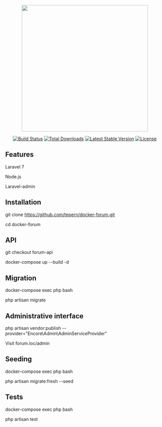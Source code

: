<p align="center"><a href="https://laravel.com" target="_blank"><img src="https://raw.githubusercontent.com/laravel/art/master/logo-lockup/5%20SVG/2%20CMYK/1%20Full%20Color/laravel-logolockup-cmyk-red.svg" width="400"></a></p>

<p align="center">
<a href="https://travis-ci.org/laravel/framework"><img src="https://travis-ci.org/laravel/framework.svg" alt="Build Status"></a>
<a href="https://packagist.org/packages/laravel/framework"><img src="https://poser.pugx.org/laravel/framework/d/total.svg" alt="Total Downloads"></a>
<a href="https://packagist.org/packages/laravel/framework"><img src="https://poser.pugx.org/laravel/framework/v/stable.svg" alt="Latest Stable Version"></a>
<a href="https://packagist.org/packages/laravel/framework"><img src="https://poser.pugx.org/laravel/framework/license.svg" alt="License"></a>
</p>

## Features

Laravel 7

Node.js

Laravel-admin

## Installation

git clone  https://github.com/tepern/docker-forum.git

cd docker-forum

## API

git checkout forum-api

docker-compose up --build -d

## Migration

docker-compose exec php bash

php artisan migrate

## Administrative interface 

php artisan vendor:publish --provider="Encore\Admin\AdminServiceProvider"

Visit forum.loc/admin

## Seeding

docker-compose exec php bash

php artisan migrate:fresh --seed

## Tests

docker-compose exec php bash

php artisan test